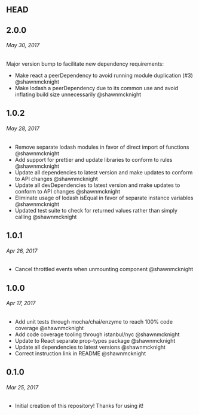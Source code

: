 ## HEAD

## 2.0.0

###### _May 30, 2017_
Major version bump to facilitate new dependency requirements:
- Make react a peerDependency to avoid running module duplication (#3) @shawnmcknight
- Make lodash a peerDependency due to its common use and avoid inflating build size unnecessarily @shawnmcknight

## 1.0.2

###### _May 28, 2017_
- Remove separate lodash modules in favor of direct import of functions @shawnmcknight
- Add support for prettier and update libraries to conform to rules @shawnmcknight
- Update all dependencies to latest version and make updates to conform to API changes @shawnmcknight
- Update all devDependencies to latest version and make updates to conform to API changes @shawnmcknight
- Eliminate usage of lodash isEqual in favor of separate instance variables @shawnmcknight
- Updated test suite to check for returned values rather than simply calling @shawnmcknight

## 1.0.1

###### _Apr 26, 2017_
- Cancel throttled events when unmounting component @shawnmcknight

## 1.0.0

###### _Apr 17, 2017_

- Add unit tests through mocha/chai/enzyme to reach 100% code coverage @shawnmcknight
- Add code coverage tooling through istanbul/nyc @shawnmcknight
- Update to React separate prop-types package @shawnmcknight
- Update all dependencies to latest versions @shawnmcknight
- Correct instruction link in README @shawnmcknight

## 0.1.0

###### _Mar 25, 2017_

- Initial creation of this repository!  Thanks for using it!
